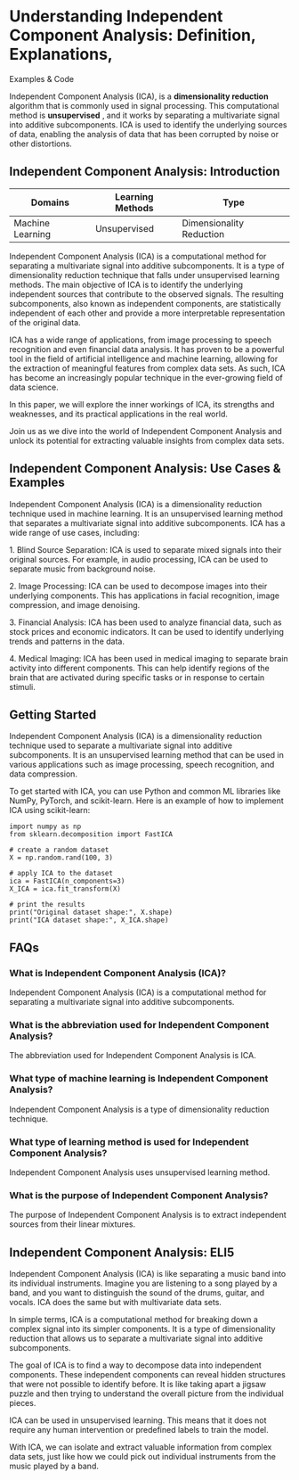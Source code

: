 # Understanding Independent Component Analysis: Definition, Explanations,
Examples & Code

Independent Component Analysis (ICA), is a **dimensionality reduction**
algorithm that is commonly used in signal processing. This computational
method is **unsupervised** , and it works by separating a multivariate signal
into additive subcomponents. ICA is used to identify the underlying sources of
data, enabling the analysis of data that has been corrupted by noise or other
distortions.

## Independent Component Analysis: Introduction

Domains | Learning Methods | Type  
---|---|---  
Machine Learning | Unsupervised | Dimensionality Reduction  
  
Independent Component Analysis (ICA) is a computational method for separating
a multivariate signal into additive subcomponents. It is a type of
dimensionality reduction technique that falls under unsupervised learning
methods. The main objective of ICA is to identify the underlying independent
sources that contribute to the observed signals. The resulting subcomponents,
also known as independent components, are statistically independent of each
other and provide a more interpretable representation of the original data.

ICA has a wide range of applications, from image processing to speech
recognition and even financial data analysis. It has proven to be a powerful
tool in the field of artificial intelligence and machine learning, allowing
for the extraction of meaningful features from complex data sets. As such, ICA
has become an increasingly popular technique in the ever-growing field of data
science.

In this paper, we will explore the inner workings of ICA, its strengths and
weaknesses, and its practical applications in the real world.

Join us as we dive into the world of Independent Component Analysis and unlock
its potential for extracting valuable insights from complex data sets.

## Independent Component Analysis: Use Cases & Examples

Independent Component Analysis (ICA) is a dimensionality reduction technique
used in machine learning. It is an unsupervised learning method that separates
a multivariate signal into additive subcomponents. ICA has a wide range of use
cases, including:

1\. Blind Source Separation: ICA is used to separate mixed signals into their
original sources. For example, in audio processing, ICA can be used to
separate music from background noise.

2\. Image Processing: ICA can be used to decompose images into their
underlying components. This has applications in facial recognition, image
compression, and image denoising.

3\. Financial Analysis: ICA has been used to analyze financial data, such as
stock prices and economic indicators. It can be used to identify underlying
trends and patterns in the data.

4\. Medical Imaging: ICA has been used in medical imaging to separate brain
activity into different components. This can help identify regions of the
brain that are activated during specific tasks or in response to certain
stimuli.

## Getting Started

Independent Component Analysis (ICA) is a dimensionality reduction technique
used to separate a multivariate signal into additive subcomponents. It is an
unsupervised learning method that can be used in various applications such as
image processing, speech recognition, and data compression.

To get started with ICA, you can use Python and common ML libraries like
NumPy, PyTorch, and scikit-learn. Here is an example of how to implement ICA
using scikit-learn:

    
    
    
    import numpy as np
    from sklearn.decomposition import FastICA
    
    # create a random dataset
    X = np.random.rand(100, 3)
    
    # apply ICA to the dataset
    ica = FastICA(n_components=3)
    X_ICA = ica.fit_transform(X)
    
    # print the results
    print("Original dataset shape:", X.shape)
    print("ICA dataset shape:", X_ICA.shape)
    
    

## FAQs

### What is Independent Component Analysis (ICA)?

Independent Component Analysis (ICA) is a computational method for separating
a multivariate signal into additive subcomponents.

### What is the abbreviation used for Independent Component Analysis?

The abbreviation used for Independent Component Analysis is ICA.

### What type of machine learning is Independent Component Analysis?

Independent Component Analysis is a type of dimensionality reduction
technique.

### What type of learning method is used for Independent Component Analysis?

Independent Component Analysis uses unsupervised learning method.

### What is the purpose of Independent Component Analysis?

The purpose of Independent Component Analysis is to extract independent
sources from their linear mixtures.

## Independent Component Analysis: ELI5

Independent Component Analysis (ICA) is like separating a music band into its
individual instruments. Imagine you are listening to a song played by a band,
and you want to distinguish the sound of the drums, guitar, and vocals. ICA
does the same but with multivariate data sets.

In simple terms, ICA is a computational method for breaking down a complex
signal into its simpler components. It is a type of dimensionality reduction
that allows us to separate a multivariate signal into additive subcomponents.

The goal of ICA is to find a way to decompose data into independent
components. These independent components can reveal hidden structures that
were not possible to identify before. It is like taking apart a jigsaw puzzle
and then trying to understand the overall picture from the individual pieces.

ICA can be used in unsupervised learning. This means that it does not require
any human intervention or predefined labels to train the model.

With ICA, we can isolate and extract valuable information from complex data
sets, just like how we could pick out individual instruments from the music
played by a band.